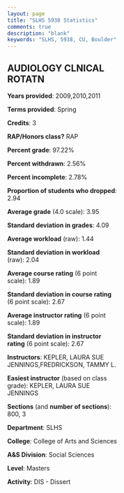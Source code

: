 ```yaml
---
layout: page
title: "SLHS 5938 Statistics"
comments: true
description: "blank"
keywords: "SLHS, 5938, CU, Boulder"
--- 
```

<head>
<script src="https://ajax.googleapis.com/ajax/libs/jquery/2.1.3/jquery.min.js"></script>
<script src="https://dl.dropboxusercontent.com/s/pc42nxpaw1ea4o9/highcharts.js?dl=0"></script>
<!-- <script src="../assets/js/highcharts.js"></script> -->
<style type="text/css">@font-face {
	font-family: "Bebas Neue";
	src: url(https://www.filehosting.org/file/details/544349/BebasNeue%20Regular.otf) format("opentype");
	}
	h1.Bebas { 
		font-family: "Bebas Neue", Verdana, Tahoma;
	}
</style>
</head>
<body>
	<div id="container" style="float: right; width: 45%; height: 88%; margin-left: 2.5%; margin-right: 2.5%;"></div>
	<script language="JavaScript">
		$(document).ready(function() {
		var chart = {type: 'column'};
		var title = {text: 'Grade Distribution'};
		var xAxis = {categories: ['A','B','C','D','F'],crosshair: true};
		var yAxis = {min: 0,title: {text: 'Percentage'}};
		var tooltip = {headerFormat: '<center><b><span style="font-size:20px">{point.key}</span></b></center>',
		               pointFormat: '<td style="padding:0"><b>{point.y:.1f}%</b></td>',
		               footerFormat: '</table>',shared: true,useHTML: true};
		var plotOptions = {column: {pointPadding: 0.0,borderWidth: 0}};  
		var credits = {enabled: false};var series= [{name: 'Percent',data: [96.88,3.13,0.0,0.0,0.0,]}];
		var json = {};
		json.chart = chart;
		json.title = title;
		json.tooltip = tooltip;
		json.xAxis = xAxis;
		json.yAxis = yAxis;  
		json.series = series;
		json.plotOptions = plotOptions;  
		json.credits = credits;
		$('#container').highcharts(json);
	});
	</script>
</body>
			   
## AUDIOLOGY CLNICAL ROTATN

**Years provided**: 2009,2010,2011

**Terms provided**: Spring

**Credits**: 3

**RAP/Honors class?** RAP

**Percent grade**: 97.22%

**Percent withdrawn**: 2.56%

**Percent incomplete**: 2.78%

**Proportion of students who dropped**: 2.94

**Average grade** (4.0 scale): 3.95

**Standard deviation in grades**: 4.09

**Average workload** (raw): 1.44

**Standard deviation in workload** (raw): 2.04

**Average course rating** (6 point scale): 1.89

**Standard deviation in course rating** (6 point scale): 2.67

**Average instructor rating** (6 point scale): 1.89

**Standard deviation in instructor rating** (6 point scale): 2.67

**Instructors**: KEPLER, LAURA SUE JENNINGS,FREDRICKSON, TAMMY L.

**Easiest instructor** (based on class grade): KEPLER, LAURA SUE JENNINGS

**Sections** (and **number of sections**): 800, 3

**Department**: SLHS

**College**: College of Arts and Sciences

**A&S Division**: Social Sciences

**Level**: Masters

**Activity**: DIS - Dissert